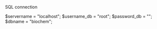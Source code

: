 SQL connection

$servername = "localhost";
$username_db = "root";
$password_db = "";
$dbname = "biochem";
